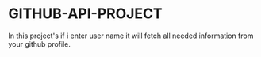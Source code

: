 # GITHUB-API-PROJECT
In this project's if i enter user name it will fetch all needed information from your github profile.   
